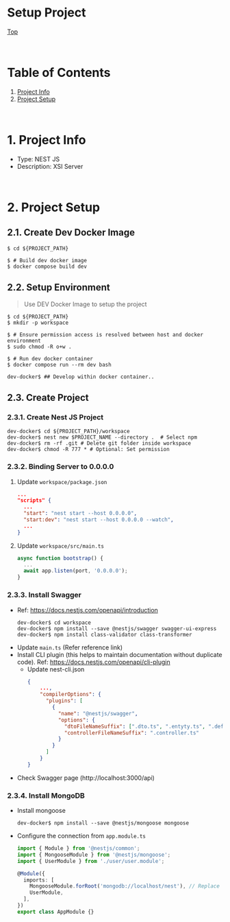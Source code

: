 # Setup Project

[Top](./README.md)

<br>

# Table of Contents
1. [Project Info](#ProjectInfo)
2. [Project Setup](#ProjectSetup)

<br>

# 1. Project Info <a name="ProjectInfo"></a>
- Type: NEST JS
- Description: XSI Server

<br>

# 2. Project Setup <a name="ProjectSetup"></a>

## 2.1. Create Dev Docker Image
```console
$ cd ${PROJECT_PATH}

$ # Build dev docker image
$ docker compose build dev
```

## 2.2. Setup Environment
> Use DEV Docker Image to setup the project
```console
$ cd ${PROJECT_PATH}
$ mkdir -p workspace

$ # Ensure permission access is resolved between host and docker environment
$ sudo chmod -R o+w . 

$ # Run dev docker container
$ docker compose run --rm dev bash

dev-docker$ ## Develop within docker container..
```

## 2.3. Create Project

### 2.3.1. Create Nest JS Project
```console
dev-docker$ cd ${PROJECT_PATH}/workspace
dev-docker$ nest new $PROJECT_NAME --directory .  # Select npm
dev-docker$ rm -rf .git # Delete git folder inside workspace
dev-docker$ chmod -R 777 * # Optional: Set permission
```

### 2.3.2. Binding Server to 0.0.0.0
1. Update `workspace/package.json`
    ```json
    ...
    "scripts" {
      ...
      "start": "nest start --host 0.0.0.0",
      "start:dev": "nest start --host 0.0.0.0 --watch",
      ...
    }
    ```
2. Update `workspace/src/main.ts`
    ```ts
    async function bootstrap() {
      ...
      await app.listen(port, '0.0.0.0');
    }
    ```

### 2.3.3. Install Swagger
- Ref: https://docs.nestjs.com/openapi/introduction
  ```console
  dev-docker$ cd workspace
  dev-docker$ npm install --save @nestjs/swagger swagger-ui-express
  dev-docker$ npm install class-validator class-transformer
  ```
- Update `main.ts` (Refer reference link)
- Install CLI plugin (this helps to maintain documentation without duplicate code). Ref: https://docs.nestjs.com/openapi/cli-plugin
  - Update nest-cli.json
    ```json
    {
        ...,
        "compilerOptions": {
          "plugins": [
            {
              "name": "@nestjs/swagger",
              "options": {
                "dtoFileNameSuffix": [".dto.ts", ".entyty.ts", ".def.ts"],
                "controllerFileNameSuffix": ".controller.ts"
              }
            }
          ]
        }
    }
    ```
- Check Swagger page (http://localhost:3000/api)

### 2.3.4. Install MongoDB
- Install mongoose
    ```console
    dev-docker$ npm install --save @nestjs/mongoose mongoose
    ```
- Configure the connection from `app.module.ts`
    ```ts
    import { Module } from '@nestjs/common';
    import { MongooseModule } from '@nestjs/mongoose';
    import { UserModule } from './user/user.module';

    @Module({
      imports: [
        MongooseModule.forRoot('mongodb://localhost/nest'), // Replace with your MongoDB connection string
        UserModule,
      ],
    })
    export class AppModule {}
    ```

<br>

